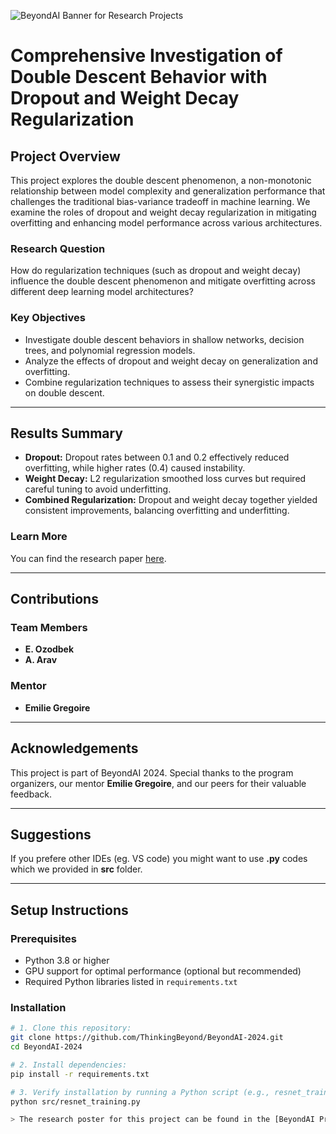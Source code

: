﻿![BeyondAI Banner for Research Projects](../BeyondAI_Banner_Research_Projects_2024.png)

# Comprehensive Investigation of Double Descent Behavior with Dropout and Weight Decay Regularization

## Project Overview

This project explores the double descent phenomenon, a non-monotonic relationship between model complexity and generalization performance that challenges the traditional bias-variance tradeoff in machine learning. We examine the roles of dropout and weight decay regularization in mitigating overfitting and enhancing model performance across various architectures.

### Research Question
How do regularization techniques (such as dropout and weight decay) influence the double descent phenomenon and mitigate overfitting across different deep learning model architectures?

### Key Objectives
- Investigate double descent behaviors in shallow networks, decision trees, and polynomial regression models.
- Analyze the effects of dropout and weight decay on generalization and overfitting.
- Combine regularization techniques to assess their synergistic impacts on double descent.

---

## Results Summary

- **Dropout:** Dropout rates between 0.1 and 0.2 effectively reduced overfitting, while higher rates (0.4) caused instability.
- **Weight Decay:** L2 regularization smoothed loss curves but required careful tuning to avoid underfitting.
- **Combined Regularization:** Dropout and weight decay together yielded consistent improvements, balancing overfitting and underfitting.

### Learn More
You can find the research paper [here](https://drive.google.com/file/d/1F_3VUV4J0GOjqTEzMFSqhkPkT-amtfYM/view).

---

## Contributions

### Team Members
- **E. Ozodbek**
- **A. Arav**

### Mentor
- **Emilie Gregoire**

---

## Acknowledgements

This project is part of BeyondAI 2024. Special thanks to the program organizers, our mentor **Emilie Gregoire**, and our peers for their valuable feedback.

---

## Suggestions

If you prefere other IDEs (eg. VS code) you might want to use **.py** codes which we provided in **src** folder.

---

## Setup Instructions

### Prerequisites
- Python 3.8 or higher
- GPU support for optimal performance (optional but recommended)
- Required Python libraries listed in `requirements.txt`

### Installation
```bash
# 1. Clone this repository:
git clone https://github.com/ThinkingBeyond/BeyondAI-2024.git
cd BeyondAI-2024

# 2. Install dependencies:
pip install -r requirements.txt

# 3. Verify installation by running a Python script (e.g., resnet_training.py):
python src/resnet_training.py

> The research poster for this project can be found in the [BeyondAI Proceedings 2024](https://thinkingbeyond.education/beyondai_proceedings_2024/).


